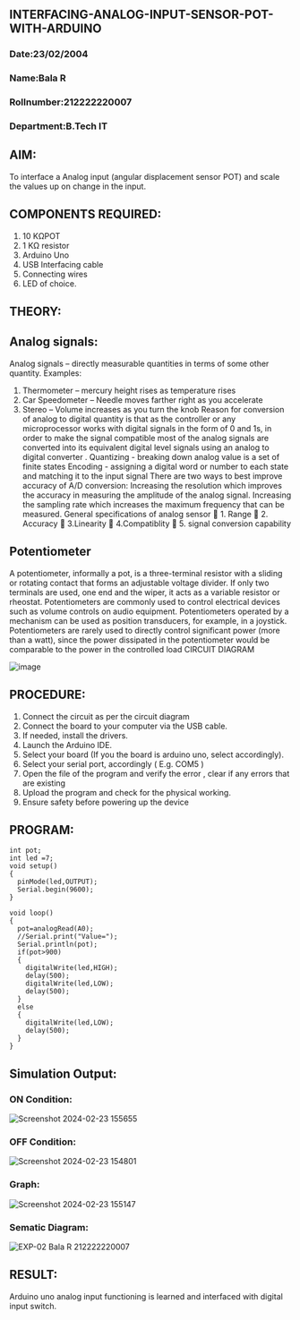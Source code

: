## INTERFACING-ANALOG-INPUT-SENSOR-POT-WITH-ARDUINO
### Date:23/02/2004
### Name:Bala R
### Rollnumber:212222220007
### Department:B.Tech IT
## AIM:
To interface a Analog  input (angular displacement sensor POT) and scale the values up on change in the input.

## COMPONENTS REQUIRED:
1.	10 KΩPOT
2.	1 KΩ resistor 
3.	Arduino Uno 
4.	USB Interfacing cable 
5.	Connecting wires 
6.	LED of choice.

## THEORY: 
## Analog signals:
Analog signals – directly measurable quantities in terms of some other quantity.
Examples:
1. Thermometer – mercury height rises as temperature rises
2. Car Speedometer – Needle moves farther right as you accelerate
3. Stereo – Volume increases as you turn the knob
Reason for conversion of analog to digital quantity is that as the controller or any microprocessor works with digital signals in the form of 0 and 1s, in order to make the signal compatible  most of the analog signals are converted into its equivalent digital level signals using an analog to digital converter .
Quantizing - breaking down analog value is a set of finite states
Encoding - assigning a digital word or number to each state and matching it to the input signal
 There are two ways to best improve accuracy of A/D conversion:
Increasing the resolution which improves the accuracy in measuring the amplitude of the analog signal.
Increasing the sampling rate which increases the maximum frequency that can be measured.
General specifications of analog sensor
	1. Range
	2. Accuracy
	3.Linearity
	4.Compatiblity
	5. signal conversion capability

## Potentiometer
A potentiometer, informally a pot, is a three-terminal resistor with a sliding or rotating contact that forms an adjustable voltage divider. If only two terminals are used, one end and the wiper, it acts as a variable resistor or rheostat.
Potentiometers are commonly used to control electrical devices such as volume controls on audio equipment. Potentiometers operated by a mechanism can be used as position transducers, for example, in a joystick. Potentiometers are rarely used to directly control significant power (more than a watt), since the power dissipated in the potentiometer would be comparable to the power in the controlled load
CIRCUIT DIAGRAM

![image](https://user-images.githubusercontent.com/36288975/163530788-eec3cdc3-95e8-4d2d-8349-6d0ea4c9439c.png)

## PROCEDURE:

1.	Connect the circuit as per the circuit diagram 
2.	Connect the board to your computer via the USB cable.
3.	If needed, install the drivers.
4.	Launch the Arduino IDE.
5.	Select your board (If you the board is arduino uno, select accordingly).
6.	Select your serial port, accordingly ( E.g. COM5 )
7.	Open the file of the program  and verify the error , clear if any errors that are existing 
8.	Upload the program and check for the physical working. 
9.	Ensure safety before powering up the device 

## PROGRAM: 
```
int pot;
int led =7;
void setup()
{
  pinMode(led,OUTPUT);
  Serial.begin(9600);
}

void loop()
{
  pot=analogRead(A0);
  //Serial.print("Value=");
  Serial.println(pot);
  if(pot>900)
  {
    digitalWrite(led,HIGH);
    delay(500);
    digitalWrite(led,LOW);
    delay(500);
  }
  else
  {
    digitalWrite(led,LOW);
    delay(500);
  }
}
```

## Simulation Output:
### ON Condition:
![Screenshot 2024-02-23 155655](https://github.com/balar2004/EXPERIMENT-NO--02-INTERFACING-ANALOG-INPUT-SENSOR-POT-WITH-ARDUINO-/assets/118791778/41a09414-d691-490d-8aac-4745e0b47e1d)

### OFF Condition:
![Screenshot 2024-02-23 154801](https://github.com/balar2004/EXPERIMENT-NO--02-INTERFACING-ANALOG-INPUT-SENSOR-POT-WITH-ARDUINO-/assets/118791778/042bd547-4e84-464f-bc9d-1a1f4ba2a5e8)

### Graph:
![Screenshot 2024-02-23 155147](https://github.com/balar2004/EXPERIMENT-NO--02-INTERFACING-ANALOG-INPUT-SENSOR-POT-WITH-ARDUINO-/assets/118791778/eae1e5ec-6fb7-4be6-be41-ca91833cfc0b)

### Sematic Diagram:
![EXP-02 Bala R 212222220007](https://github.com/balar2004/EXPERIMENT-NO--02-INTERFACING-ANALOG-INPUT-SENSOR-POT-WITH-ARDUINO-/assets/118791778/b3a4eacb-0e01-4153-868c-12973d61cd4a)

## RESULT:
Arduino uno analog input functioning is learned and interfaced with digital input switch.
